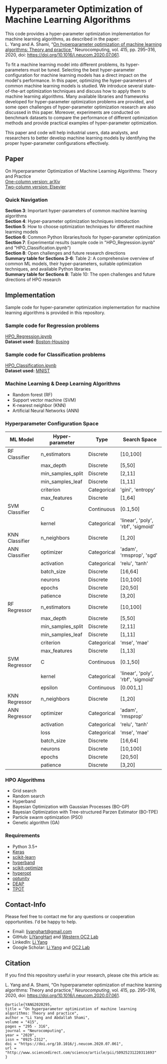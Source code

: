 # Hyperparameter Optimization of Machine Learning Algorithms

This code provides a hyper-parameter optimization implementation for machine learning algorithms, as described in the paper:  
L. Yang and A. Shami, “[On hyperparameter optimization of machine learning algorithms: Theory and practice](https://arxiv.org/abs/2007.15745),” Neurocomputing, vol. 415, pp. 295–316, 2020, doi: https://doi.org/10.1016/j.neucom.2020.07.061.  

To fit a machine learning model into different problems, its hyper-parameters must be tuned. Selecting the best hyper-parameter configuration for machine learning models has a direct impact on the model's performance. In this paper, optimizing the hyper-parameters of common machine learning models is studied. We introduce several state-of-the-art optimization techniques and discuss how to apply them to machine learning algorithms. Many available libraries and frameworks developed for hyper-parameter optimization problems are provided, and some open challenges of hyper-parameter optimization research are also discussed in this paper. Moreover, experiments are conducted on benchmark datasets to compare the performance of different optimization methods and provide practical examples of hyper-parameter optimization.  

This paper and code will help industrial users, data analysts, and researchers to better develop machine learning models by identifying the proper hyper-parameter configurations effectively.

## Paper
On Hyperparameter Optimization of Machine Learning Algorithms: Theory and Practice  
[One-column version: arXiv](https://arxiv.org/abs/2007.15745)  
[Two-column version: Elsevier](https://www.sciencedirect.com/science/article/pii/S0925231220311693)  
### Quick Navigation
**Section 3**: Important hyper-parameters of common machine learning algorithms  
**Section 4**: Hyper-parameter optimization techniques introduction  
**Section 5**: How to choose optimization techniques for different machine learning models  
**Section 6**: Common Python libraries/tools for hyper-parameter optimization  
**Section 7**: Experimental results (sample code in "HPO_Regression.ipynb" and "HPO_Classification.ipynb")  
**Section 8**: Open challenges and future research directions  
**Summary table for Sections 3-6**: Table 2:  A comprehensive overview of common ML models, their hyper-parameters, suitable optimization techniques, and available Python libraries  
**Summary table for Sections 8**: Table 10:  The open challenges and future directions of HPO research  

## Implementation
Sample code for hyper-parameter optimization implementation for machine learning algorithms is provided in this repository.  

### Sample code for Regression problems  
[HPO_Regression.ipynb](https://github.com/LiYangHart/Hyperparameter-Optimization-of-Machine-Learning-Algorithms/blob/master/HPO_Regression.ipynb)   
**Dataset used:** [Boston-Housing](https://scikit-learn.org/stable/modules/generated/sklearn.datasets.load_boston.html)   
### Sample code for Classification problems  
[HPO_Classification.ipynb](https://github.com/LiYangHart/Hyperparameter-Optimization-of-Machine-Learning-Algorithms/blob/master/HPO_Classification.ipynb)   
**Dataset used:** [MNIST](https://scikit-learn.org/stable/modules/generated/sklearn.datasets.load_digits.html#sklearn.datasets.load_digits)   

### Machine Learning & Deep Learning Algorithms  
* Random forest (RF)
* Support vector machine (SVM)
* K-nearest neighbor (KNN)  
* Artificial Neural Networks (ANN)

### Hyperparameter Configuration Space  
|     ML Model          |     Hyper-parameter      |     Type           |     Search Space                            |
|-----------------------|--------------------------|--------------------|---------------------------------------------|
|     RF Classifier     |     n_estimators         |     Discrete       |     [10,100]                                |
|                       |     max_depth            |     Discrete       |     [5,50]                                  |
|                       |     min_samples_split    |     Discrete       |     [2,11]                                  |
|                       |     min_samples_leaf     |     Discrete       |     [1,11]                                  |
|                       |     criterion            |     Categorical    |     'gini', 'entropy'                     |
|                       |     max_features         |     Discrete       |     [1,64]                                  |
|     SVM Classifier    |     C                    |     Continuous     |     [0.1,50]                                |
|                       |     kernel               |     Categorical    |     'linear', 'poly', 'rbf', 'sigmoid'    |
|     KNN Classifier    |     n_neighbors          |     Discrete       |     [1,20]                                  |
|     ANN Classifier    |     optimizer         |     Categorical       |     'adam', 'rmsprop', 'sgd'                                |
|                       |     activation            |     Categorical       |     'relu', 'tanh'                                  |
|                       |     batch_size    |     Discrete       |     [16,64]                                  |
|                       |     neurons     |     Discrete       |     [10,100]                                  |
|                       |     epochs            |     Discrete    |     [20,50]                     |
|                       |     patience         |     Discrete       |     [3,20]                                  |
|     RF Regressor      |     n_estimators         |     Discrete       |     [10,100]                                |
|                       |     max_depth            |     Discrete       |     [5,50]                                  |
|                       |     min_samples_split    |     Discrete       |     [2,11]                                  |
|                       |     min_samples_leaf     |     Discrete       |     [1,11]                                  |
|                       |     criterion            |     Categorical    |     'mse', 'mae'                          |
|                       |     max_features         |     Discrete       |     [1,13]                                  |
|     SVM Regressor     |     C                    |     Continuous     |     [0.1,50]                                |
|                       |     kernel               |     Categorical    |     'linear', 'poly', 'rbf', 'sigmoid'    |
|                       |     epsilon              |     Continuous     |     [0.001,1]                               |
|     KNN Regressor     |     n_neighbors          |     Discrete       |     [1,20]                                  |
|     ANN Regressor     |     optimizer         |     Categorical       |     'adam', 'rmsprop'                              |
|                       |     activation            |     Categorical       |     'relu', 'tanh'                                  |
|                       |     loss            |     Categorical       |     'mse', 'mae'                                  |
|                       |     batch_size    |     Discrete       |     [16,64]                                  |
|                       |     neurons     |     Discrete       |     [10,100]                                  |
|                       |     epochs            |     Discrete    |     [20,50]                     |
|                       |     patience         |     Discrete       |     [3,20]                                  |

### HPO Algorithms  
* Grid search
* Random search
* Hyperband
* Bayesian Optimization with Gaussian Processes (BO-GP)
* Bayesian Optimization with Tree-structured Parzen Estimator (BO-TPE)
* Particle swarm optimization (PSO)
* Genetic algorithm (GA)  

### Requirements  
* Python 3.5+ 
* [Keras](https://keras.io/) 
* [scikit-learn](https://scikit-learn.org/stable/)  
* [hyperband](https://github.com/thuijskens/scikit-hyperband)  
* [scikit-optimize](https://github.com/scikit-optimize/scikit-optimize)  
* [hyperopt](https://github.com/hyperopt/hyperopt)  
* [optunity](https://github.com/claesenm/optunity)  
* [DEAP](https://github.com/rsteca/sklearn-deap)  
* [TPOT](https://github.com/EpistasisLab/tpot)  

## Contact-Info
Please feel free to contact me for any questions or cooperation opportunities. I'd be happy to help.
* Email: [liyanghart@gmail.com](mailto:liyanghart@gmail.com)
* GitHub: [LiYangHart](https://github.com/LiYangHart) and [Western OC2 Lab](https://github.com/Western-OC2-Lab/)
* LinkedIn: [Li Yang](https://www.linkedin.com/in/li-yang-65a190176/)  
* Google Scholar: [Li Yang](https://scholar.google.com.eg/citations?user=XEfM7bIAAAAJ&hl=en) and [OC2 Lab](https://scholar.google.com.eg/citations?user=oiebNboAAAAJ&hl=en)

## Citation
If you find this repository useful in your research, please cite this article as:  

L. Yang and A. Shami, “On hyperparameter optimization of machine learning algorithms: Theory and practice,” *Neurocomputing*, vol. 415, pp. 295–316, 2020, doi: https://doi.org/10.1016/j.neucom.2020.07.061.

```
@article{YANG2020295,
title = "On hyperparameter optimization of machine learning algorithms: Theory and practice",
author = "Li Yang and Abdallah Shami",
volume = "415",
pages = "295 - 316",
journal = "Neurocomputing",
year = "2020",
issn = "0925-2312",
doi = "https://doi.org/10.1016/j.neucom.2020.07.061",
url = "http://www.sciencedirect.com/science/article/pii/S0925231220311693"
}
```

